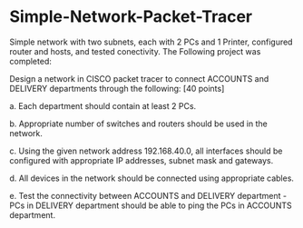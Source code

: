# Simple-Network-Packet-Tracer
Simple network with two subnets, each with 2 PCs and 1 Printer, configured router and hosts, and tested conectivity.
The Following project was completed: 

Design a network in CISCO packet tracer to connect ACCOUNTS and DELIVERY departments through the following: [40 points]

a. Each department should contain at least 2 PCs.

b. Appropriate number of switches and routers should be used in the network.

c. Using the given network address 192.168.40.0, all interfaces should be configured with appropriate IP addresses, subnet mask and gateways.

d. All devices in the network should be connected using appropriate cables.

e. Test the connectivity between ACCOUNTS and DELIVERY department - PCs in DELIVERY department should be able to ping the PCs in ACCOUNTS department.
